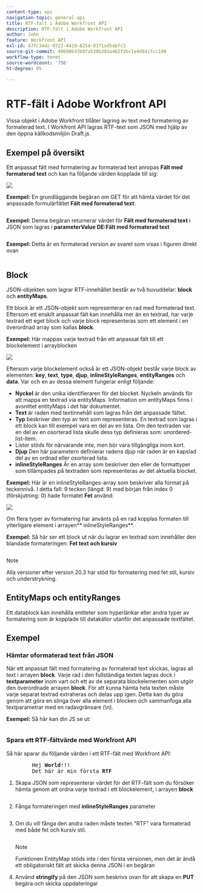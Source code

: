 ```yaml
---
content-type: api
navigation-topic: general-api
title: RTF-fält i Adobe Workfront API
description: RTF-fält i Adobe Workfront API
author: John
feature: Workfront API
exl-id: 67fc34dc-0722-4419-8254-0371ad5abfc3
source-git-commit: 40698643b0fa530b38da465f3bc1e4d841fcc190
workflow-type: tm+mt
source-wordcount: '756'
ht-degree: 0%

---
```



# RTF-fält i Adobe Workfront API

Vissa objekt i Adobe Workfront tillåter lagring av text med formatering av formaterad text. I Workfront API lagras RTF-text som JSON med hjälp av den öppna källkodsmiljön Draft.js.

## Exempel på översikt

Ett anpassat fält med formatering av formaterad text anropas **Fält med formaterad text** och kan ha följande värden kopplade till sig:

![](assets/rich-text-example-350x158.png)

**Exempel:** En grundläggande begäran om GET för att hämta värdet för det anpassade formulärfältet **Fält med formaterad text**:

<!-- [Copy](javascript:void(0);) -->
<pre><OBJ Code><OBJ ID><OBJ Code><OBJ ID></pre>

**Exempel:** Denna begäran returnerar värdet för **Fält med formaterad text** i JSON som lagras i **parameterValue** **DE:Fält med formaterad text**

<!-- [Copy](javascript:void(0);) -->
<pre></pre>

**Exempel:** Detta är en formaterad version av svaret som visas i figuren direkt ovan

<!-- [Copy](javascript:void(0);) -->
<pre></pre>

## Block

JSON-objekten som lagrar RTF-innehållet består av två huvuddelar: **block** och **entityMaps**.

Ett block är ett JSON-objekt som representerar en rad med formaterad text. Eftersom ett enskilt anpassat fält kan innehålla mer än en textrad, har varje textrad ett eget block och varje block representeras som ett element i en överordnad array som kallas **block**.

**Exempel:** Här mappas varje textrad från ett anpassat fält till ett blockelement i arrayblocken

![](assets/copy-of-rich-text-mapping-350x159.png)

Eftersom varje blockelement också är ett JSON-objekt består varje block av elementen: **key**, **text**, **type**, **djup**, **inlineStyleRanges**, **entityRanges** och **data**. Var och en av dessa element fungerar enligt följande:

* **Nyckel** är den unika identifieraren för det blocket. Nyckeln används för att mappa en textrad via entityMaps. Information om entityMaps finns i avsnittet entityMaps i det här dokumentet.
* **Text** är raden med textinnehåll som lagras från det anpassade fältet.
* **Typ** beskriver den typ av text som representeras. En textrad som lagras i ett block kan till exempel vara en del av en lista. Om den textraden var en del av en osorterad lista skulle dess typ definieras som: unordered-list-item.
* Listor stöds för närvarande inte, men bör vara tillgängliga inom kort.
* **Djup** Den här parametern definierar radens djup när raden är en kapslad del av en ordnad eller osorterad lista.
* **inlineStyleRanges** Är en array som beskriver den eller de formattyper som tillämpades på textraden som representeras av det aktuella blocket.

**Exempel:** Här är en inlineStyleRanges-array som beskriver alla format på teckennivå. I detta fall: 9 tecken (längd: 9) med början från index 0 (förskjutning: 0) hade formatet **Fet** använd:

![](assets/copy-of-rich-text-mapping-2-350x136.png)

Om flera typer av formatering har använts på en rad kopplas formaten till ytterligare element i arrayen** inlineStyleRanges**.

**Exempel:** Så här ser ett block ut när du lagrar en textrad som innehåller den blandade formateringen: **Fet text och kursiv**

<!-- [Copy](javascript:void(0);) -->
<pre></pre>

>[!NOTE]
>
>Alla versioner efter version 20.3 har stöd för formatering med fet stil, kursiv och understrykning.

## EntityMaps och entityRanges

Ett datablock kan innehålla entiteter som hyperlänkar eller andra typer av formatering som är kopplade till datakällor utanför det anpassade textfältet.

## Exempel

### Hämtar oformaterad text från JSON

När ett anpassat fält med formatering av formaterad text skickas, lagras all text i arrayen **block**. Varje rad i den fullständiga texten lagras dock i **textparameter** inom vart och ett av de separata blockelementen som utgör den överordnade arrayen **block**. För att kunna hämta hela texten måste varje separat textrad extraheras och delas upp igen. Detta kan du göra genom att göra en slinga över alla element i blocken och sammanfoga alla textparametrar med en radavgränsare (\n).

**Exempel:** Så här kan din JS se ut:

<!-- [Copy](javascript:void(0);) -->
<pre></pre>

### Spara ett RTF-fältvärde med Workfront API

Så här sparar du följande värden i ett RTF-fält med Workfront API:
<pre>
		Hej <strong>World</strong>!!!
		Det här är min första <strong>RTF</strong></pre>

1. Skapa JSON som representerar värdet för det RTF-fält som du försöker hämta genom att ordna varje textrad i ett blockelement, i arrayen **block**

   <!-- [Copy](javascript:void(0);) -->
   <pre></pre>

1. Fånga formateringen med **inlineStyleRanges** parameter

   <!-- [Copy](javascript:void(0);) -->
   <pre></pre>

1. Om du vill fånga den andra raden måste texten &quot;RTF&quot; vara formaterad med både fet och kursiv stil.

   <!-- [Copy](javascript:void(0);) -->
   <pre></pre>

   >[!NOTE]
   >
   >Funktionen EntityMap stöds inte i den första versionen, men det är ändå ett obligatoriskt fält att skicka denna JSON i en begäran

1. Använd **stringify** på den JSON som beskrivs ovan för att skapa en **PUT** begära och skicka uppdateringar

   <!-- [Copy](javascript:void(0);) -->
   <pre><OBJ Code><OBJ ID></pre>
